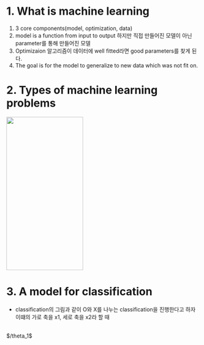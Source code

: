 # 1. What is machine learning

1. 3 core components(model, optimization, data)
2. model is a function from input to output 하지만 직접 만들어진 모델이 아닌 parameter를 통해 만들어진 모델
3. Optimizaion 알고리즘이 데이터에 well fitted라면 good parameters를 찾게 된다.
4. The goal is for the model to generalize to new data which was not fit on.

# 2. Types of machine learning problems

<img src="https://github.com/junofficial/CS189_note/assets/124868359/c2399e29-3207-4c91-8eff-b38d95781946" width="200" height="400"/>

# 3. A model for classification

- classification의 그림과 같이 O와 X를 나누는 classification을 진행한다고 하자 이떄의 가로 축을 x1, 세로 축을 x2라 할 때
</br>
$/theta_1$
